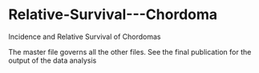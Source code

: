 # Relative-Survival---Chordoma
Incidence and Relative Survival of Chordomas

The master file governs all the other files.
See the final publication for the output of the data analysis
